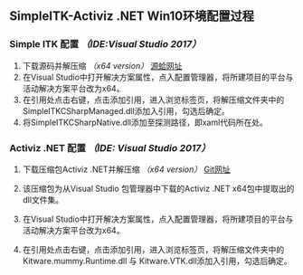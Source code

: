 ## SimpleITK-Activiz .NET Win10环境配置过程

### Simple ITK 配置  *（IDE:Visual Studio 2017）*

1. 下载源码并解压缩 *（x64 version）* [源蛤网址](https://sourceforge.net/projects/simpleitk/files/SimpleITK/1.1.0/CSharp/SimpleITK-1.1.0-CSharp-win64-x64.zip/download)
2. 在Visual Studio中打开解决方案属性，点入配置管理器，将所建项目的平台与活动解决方案平台改为x64。
3. 在引用处点击右键，点击添加引用，进入浏览标签页，将解压缩文件夹中的SimpleITKCSharpManaged.dll添加入引用，勾选后确定。
4. 将SimpleITKCSharpNative.dll添加至探测路径，即xaml代码所在处。



### Activiz .NET 配置 *（IDE: Visual Studio 2017）* 

1. 下载压缩包Activiz .NET并解压缩 *（x64 version）* [Git网址](https://github.com/William-Y/SwanGeeseDocFile) 

2. 该压缩包为从Visual Studio 包管理器中下载的Activiz .NET x64包中提取出的dll文件集。

3. 在Visual Studio中打开解决方案属性，点入配置管理器，将所建项目的平台与活动解决方案平台改为x64。

4. 在引用处点击右键，点击添加引用，进入浏览标签页，将解压缩文件夹中的Kitware.mummy.Runtime.dll 与 Kitware.VTK.dll添加入引用，勾选后确定。

   